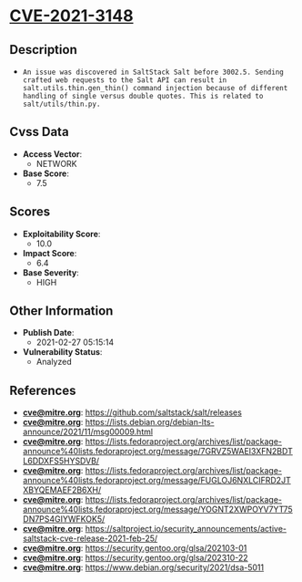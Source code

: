 
# [CVE-2021-3148](https://github.com/saltstack/salt/releases)

## Description

- `An issue was discovered in SaltStack Salt before 3002.5. Sending crafted web requests to the Salt API can result in salt.utils.thin.gen_thin() command injection because of different handling of single versus double quotes. This is related to salt/utils/thin.py.`

## Cvss Data

- **Access Vector**:
  - NETWORK
- **Base Score**:
  - 7.5

## Scores

- **Exploitability Score**:
  - 10.0
- **Impact Score**:
  - 6.4
- **Base Severity**:
  - HIGH

## Other Information

- **Publish Date**:
  - 2021-02-27 05:15:14
- **Vulnerability Status**:
  - Analyzed

## References

- **cve@mitre.org**: https://github.com/saltstack/salt/releases
- **cve@mitre.org**: https://lists.debian.org/debian-lts-announce/2021/11/msg00009.html
- **cve@mitre.org**: https://lists.fedoraproject.org/archives/list/package-announce%40lists.fedoraproject.org/message/7GRVZ5WAEI3XFN2BDTL6DDXFS5HYSDVB/
- **cve@mitre.org**: https://lists.fedoraproject.org/archives/list/package-announce%40lists.fedoraproject.org/message/FUGLOJ6NXLCIFRD2JTXBYQEMAEF2B6XH/
- **cve@mitre.org**: https://lists.fedoraproject.org/archives/list/package-announce%40lists.fedoraproject.org/message/YOGNT2XWPOYV7YT75DN7PS4GIYWFKOK5/
- **cve@mitre.org**: https://saltproject.io/security_announcements/active-saltstack-cve-release-2021-feb-25/
- **cve@mitre.org**: https://security.gentoo.org/glsa/202103-01
- **cve@mitre.org**: https://security.gentoo.org/glsa/202310-22
- **cve@mitre.org**: https://www.debian.org/security/2021/dsa-5011
